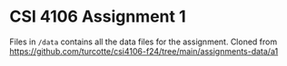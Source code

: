 # CSI 4106 Assignment 1

Files in `/data` contains all the data files for the assignment.
Cloned from https://github.com/turcotte/csi4106-f24/tree/main/assignments-data/a1
